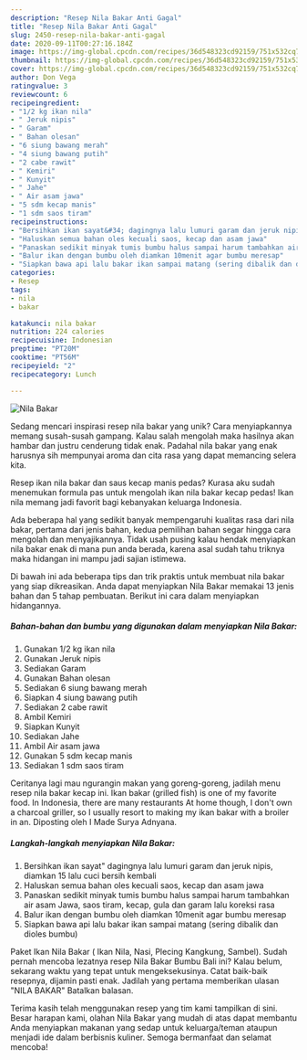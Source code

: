 ```yaml
---
description: "Resep Nila Bakar Anti Gagal"
title: "Resep Nila Bakar Anti Gagal"
slug: 2450-resep-nila-bakar-anti-gagal
date: 2020-09-11T00:27:16.184Z
image: https://img-global.cpcdn.com/recipes/36d548323cd92159/751x532cq70/nila-bakar-foto-resep-utama.jpg
thumbnail: https://img-global.cpcdn.com/recipes/36d548323cd92159/751x532cq70/nila-bakar-foto-resep-utama.jpg
cover: https://img-global.cpcdn.com/recipes/36d548323cd92159/751x532cq70/nila-bakar-foto-resep-utama.jpg
author: Don Vega
ratingvalue: 3
reviewcount: 6
recipeingredient:
- "1/2 kg ikan nila"
- " Jeruk nipis"
- " Garam"
- " Bahan olesan"
- "6 siung bawang merah"
- "4 siung bawang putih"
- "2 cabe rawit"
- " Kemiri"
- " Kunyit"
- " Jahe"
- " Air asam jawa"
- "5 sdm kecap manis"
- "1 sdm saos tiram"
recipeinstructions:
- "Bersihkan ikan sayat&#34; dagingnya lalu lumuri garam dan jeruk nipis, diamkan 15 lalu cuci bersih kembali"
- "Haluskan semua bahan oles kecuali saos, kecap dan asam jawa"
- "Panaskan sedikit minyak tumis bumbu halus sampai harum tambahkan air asam Jawa, saos tiram, kecap, gula dan garam lalu koreksi rasa"
- "Balur ikan dengan bumbu oleh diamkan 10menit agar bumbu meresap"
- "Siapkan bawa api lalu bakar ikan sampai matang (sering dibalik dan dioles bumbu)"
categories:
- Resep
tags:
- nila
- bakar

katakunci: nila bakar 
nutrition: 224 calories
recipecuisine: Indonesian
preptime: "PT20M"
cooktime: "PT56M"
recipeyield: "2"
recipecategory: Lunch

---
```



![Nila Bakar](https://img-global.cpcdn.com/recipes/36d548323cd92159/751x532cq70/nila-bakar-foto-resep-utama.jpg)

Sedang mencari inspirasi resep nila bakar yang unik? Cara menyiapkannya memang susah-susah gampang. Kalau salah mengolah maka hasilnya akan hambar dan justru cenderung tidak enak. Padahal nila bakar yang enak harusnya sih mempunyai aroma dan cita rasa yang dapat memancing selera kita.

Resep ikan nila bakar dan saus kecap manis pedas? Kurasa aku sudah menemukan formula pas untuk mengolah ikan nila bakar kecap pedas! Ikan nila memang jadi favorit bagi kebanyakan keluarga Indonesia.

Ada beberapa hal yang sedikit banyak mempengaruhi kualitas rasa dari nila bakar, pertama dari jenis bahan, kedua pemilihan bahan segar hingga cara mengolah dan menyajikannya. Tidak usah pusing kalau hendak menyiapkan nila bakar enak di mana pun anda berada, karena asal sudah tahu triknya maka hidangan ini mampu jadi sajian istimewa.


Di bawah ini ada beberapa tips dan trik praktis untuk membuat nila bakar yang siap dikreasikan. Anda dapat menyiapkan Nila Bakar memakai 13 jenis bahan dan 5 tahap pembuatan. Berikut ini cara dalam menyiapkan hidangannya.

<!--inarticleads1-->

##### Bahan-bahan dan bumbu yang digunakan dalam menyiapkan Nila Bakar:

1. Gunakan 1/2 kg ikan nila
1. Gunakan  Jeruk nipis
1. Sediakan  Garam
1. Gunakan  Bahan olesan
1. Sediakan 6 siung bawang merah
1. Siapkan 4 siung bawang putih
1. Sediakan 2 cabe rawit
1. Ambil  Kemiri
1. Siapkan  Kunyit
1. Sediakan  Jahe
1. Ambil  Air asam jawa
1. Gunakan 5 sdm kecap manis
1. Sediakan 1 sdm saos tiram


Ceritanya lagi mau ngurangin makan yang goreng-goreng, jadilah menu resep nila bakar kecap ini. Ikan bakar (grilled fish) is one of my favorite food. In Indonesia, there are many restaurants At home though, I don&#39;t own a charcoal griller, so I usually resort to making my ikan bakar with a broiler in an. Diposting oleh I Made Surya Adnyana. 

<!--inarticleads2-->

##### Langkah-langkah menyiapkan Nila Bakar:

1. Bersihkan ikan sayat&#34; dagingnya lalu lumuri garam dan jeruk nipis, diamkan 15 lalu cuci bersih kembali
1. Haluskan semua bahan oles kecuali saos, kecap dan asam jawa
1. Panaskan sedikit minyak tumis bumbu halus sampai harum tambahkan air asam Jawa, saos tiram, kecap, gula dan garam lalu koreksi rasa
1. Balur ikan dengan bumbu oleh diamkan 10menit agar bumbu meresap
1. Siapkan bawa api lalu bakar ikan sampai matang (sering dibalik dan dioles bumbu)


Paket Ikan Nila Bakar ( Ikan Nila, Nasi, Plecing Kangkung, Sambel). Sudah pernah mencoba lezatnya resep Nila Bakar Bumbu Bali ini? Kalau belum, sekarang waktu yang tepat untuk mengeksekusinya. Catat baik-baik resepnya, dijamin pasti enak. Jadilah yang pertama memberikan ulasan &#34;NILA BAKAR&#34; Batalkan balasan. 

Terima kasih telah menggunakan resep yang tim kami tampilkan di sini. Besar harapan kami, olahan Nila Bakar yang mudah di atas dapat membantu Anda menyiapkan makanan yang sedap untuk keluarga/teman ataupun menjadi ide dalam berbisnis kuliner. Semoga bermanfaat dan selamat mencoba!

